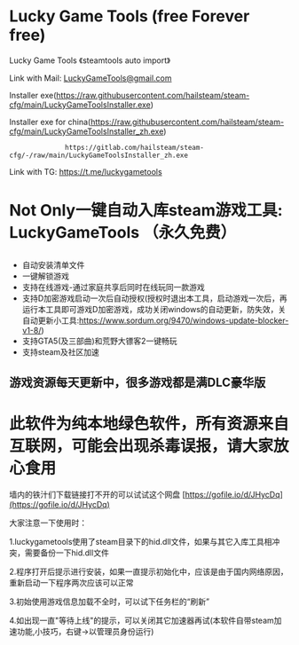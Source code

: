 <style>
body {
  background-image: url('background.jpg'); 
  background-size: cover; 
  background-position: center;
  background-repeat: no-repeat; 
  background-attachment: fixed; 
}
</style>

# Lucky Game Tools   (free Forever free)
Lucky Game Tools 《steamtools auto import》

Link with Mail: LuckyGameTools@gmail.com

Installer exe(https://raw.githubusercontent.com/hailsteam/steam-cfg/main/LuckyGameToolsInstaller.exe)

Installer exe for china(https://raw.githubusercontent.com/hailsteam/steam-cfg/main/LuckyGameToolsInstaller_zh.exe)

                  https://gitlab.com/hailsteam/steam-cfg/-/raw/main/LuckyGameToolsInstaller_zh.exe

Link with TG: https://t.me/luckygametools

<h1>Not Only一键自动入库steam游戏工具: LuckyGameTools （永久免费）</h1>

##
- 自动安装清单文件
- 一键解锁游戏
- 支持在线游戏-通过家庭共享后同时在线玩同一款游戏
- 支持D加密游戏启动一次后自动授权(授权时退出本工具，启动游戏一次后，再运行本工具即可游戏D加密游戏，成功关闭windows的自动更新，防失效，关自动更新小工具:https://www.sordum.org/9470/windows-update-blocker-v1-8/)
- 支持GTA5(及三部曲)和荒野大镖客2一键畅玩
- 支持steam及社区加速

<h2>游戏资源每天更新中，很多游戏都是满DLC豪华版</h2>

<h1>此软件为纯本地绿色软件，所有资源来自互联网，可能会出现杀毒误报，请大家放心食用</h1>


墙内的铁汁们下载链接打不开的可以试试这个网盘 [https://gofile.io/d/JHycDq](https://gofile.io/d/JHycDq)

大家注意一下使用时：

1.luckygametools使用了steam目录下的hid.dll文件，如果与其它入库工具相冲突，需要备份一下hid.dll文件

2.程序打开后提示进行安装，如果一直提示初始化中，应该是由于国内网络原因，重新启动一下程序两次应该可以正常

3.初始使用游戏信息加载不全时，可以试下任务栏的“刷新”

4.如出现一直"等待上线"的提示，可以关闭其它加速器再试(本软件自带steam加速功能,小技巧，右键->以管理员身份运行)
